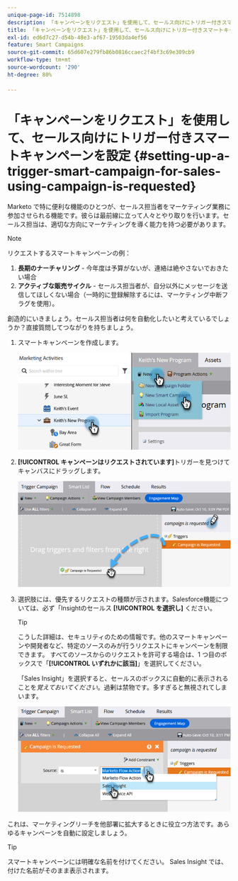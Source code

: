 ```yaml
---
unique-page-id: 7514898
description: 「キャンペーンをリクエスト」を使用して、セールス向けにトリガー付きスマートキャンペーンを設定 - Marketo ドキュメント - 製品ドキュメント
title: 「キャンペーンをリクエスト」を使用して、セールス向けにトリガー付きスマートキャンペーンを設定
exl-id: ed6d7c27-d54b-48e3-af67-19503da4ef56
feature: Smart Campaigns
source-git-commit: 65d607e279fb86b0816ccaec2f4bf3c69e309cb9
workflow-type: tm+mt
source-wordcount: '290'
ht-degree: 80%

---
```


# 「キャンペーンをリクエスト」を使用して、セールス向けにトリガー付きスマートキャンペーンを設定 {#setting-up-a-trigger-smart-campaign-for-sales-using-campaign-is-requested}

Marketo で特に便利な機能のひとつが、セールス担当者をマーケティング業務に参加させられる機能です。彼らは最前線に立って人々とやり取りを行います。セールス担当は、適切な方向にマーケティングを導く能力を持つ必要があります。

>[!NOTE]
>
>リクエストするスマートキャンペーンの例：
>
>1. **長期のナーチャリング** - 今年度は予算がないが、連絡は絶やさないでおきたい場合
>1. **アクティブな販売サイクル** - セールス担当者が、自分以外にメッセージを送信してほしくない場合（一時的に登録解除するには、マーケティング中断フラグを使用）。
>
>創造的にいきましょう。セールス担当者は何を自動化したいと考えているでしょうか？直接質問してつながりを持ちましょう。

1. スマートキャンペーンを作成します。

   ![](assets/setting-up-a-trigger-smart-campaign-for-sales-1.png)

1. **[!UICONTROL キャンペーンはリクエストされています]**&#x200B;トリガーを見つけてキャンバスにドラッグします。

   ![](assets/setting-up-a-trigger-smart-campaign-for-sales-2.png)

1. 選択肢には、優先するリクエストの種類が示されます。Salesforce機能については、必ず「Insightのセールス **[!UICONTROL を選択し]** ください。

   >[!TIP]
   >
   >こうした詳細は、セキュリティのための情報です。他のスマートキャンペーンや開発者など、特定のソースのみが行うリクエストにキャンペーンを制限できます。 すべてのソースからのリクエストを許可する場合は、1 つ目のボックスで「**[!UICONTROL いずれかに該当]**」を選択してください。
   >
   >「Sales Insight」を選択すると、セールスのボックスに自動的に表示されることを&#x200B;_覚えておいてください_。過剰は禁物です。多すぎると無視されてしまいます。

   ![](assets/setting-up-a-trigger-smart-campaign-for-sales-3.png)

これは、マーケティングリーチを他部署に拡大するときに役立つ方法です。あらゆるキャンペーンを自動に設定しましょう。

>[!TIP]
>
>スマートキャンペーンには明確な名前を付けてください。 Sales Insight では、付けた名前がそのまま表示されます。
